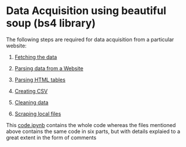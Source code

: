 # Data Acquisition using beautiful soup (bs4 library)

The following steps are required for data acquisition from a particular website:

1. [Fetching the data](https://github.com/PRUBHTEJ/Py-ML-Projects/blob/master/Data-Acquisition-Using-bs4/Fetching%20the%20data)

2. [Parsing data from a Website](https://github.com/PRUBHTEJ/Py-ML-Projects/blob/master/Data-Acquisition-Using-bs4/Parsing%20the%20data)

3. [Parsing HTML tables]()

4. [Creating CSV]()

5. [Cleaning data]()

6. [Scraping local files]()

This [code.ipynb]() contains the whole code whereas the files mentioned above contains the same code in six parts, but with details explaied to a great extent in the form of comments
